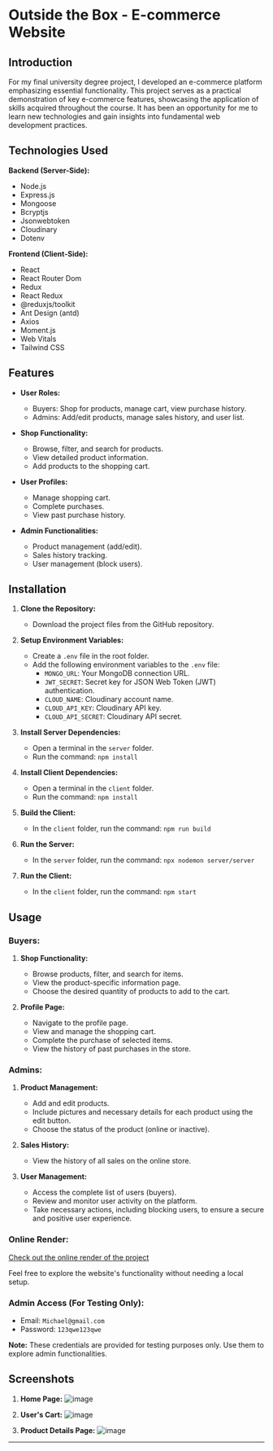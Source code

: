 # Outside the Box - E-commerce Website

## Introduction

For my final university degree project, I developed an e-commerce 
platform emphasizing essential functionality. This project serves 
as a practical demonstration of key e-commerce features, showcasing 
the application of skills acquired throughout the course. It has 
been an opportunity for me to learn new technologies and gain insights 
into fundamental web development practices.

## Technologies Used

**Backend (Server-Side):**
- Node.js
- Express.js
- Mongoose
- Bcryptjs
- Jsonwebtoken
- Cloudinary
- Dotenv

**Frontend (Client-Side):**
- React
- React Router Dom
- Redux
- React Redux
- @reduxjs/toolkit
- Ant Design (antd)
- Axios
- Moment.js
- Web Vitals
- Tailwind CSS

## Features

- **User Roles:**
  - Buyers: Shop for products, manage cart, view purchase history.
  - Admins: Add/edit products, manage sales history, and user list.

- **Shop Functionality:**
  - Browse, filter, and search for products.
  - View detailed product information.
  - Add products to the shopping cart.

- **User Profiles:**
  - Manage shopping cart.
  - Complete purchases.
  - View past purchase history.

- **Admin Functionalities:**
  - Product management (add/edit).
  - Sales history tracking.
  - User management (block users).


## Installation

1. **Clone the Repository:**
   - Download the project files from the GitHub repository.

2. **Setup Environment Variables:**
   - Create a `.env` file in the root folder.
   - Add the following environment variables to the `.env` file:
     - `MONGO_URL`: Your MongoDB connection URL.
     - `JWT_SECRET`: Secret key for JSON Web Token (JWT) authentication.
     - `CLOUD_NAME`: Cloudinary account name.
     - `CLOUD_API_KEY`: Cloudinary API key.
     - `CLOUD_API_SECRET`: Cloudinary API secret.

3. **Install Server Dependencies:**
   - Open a terminal in the `server` folder.
   - Run the command: `npm install`

4. **Install Client Dependencies:**
   - Open a terminal in the `client` folder.
   - Run the command: `npm install`

5. **Build the Client:**
   - In the `client` folder, run the command: `npm run build`

6. **Run the Server:**
   - In the `server` folder, run the command: `npx nodemon server/server`

7. **Run the Client:**
   - In the `client` folder, run the command: `npm start`

## Usage

### Buyers:

1. **Shop Functionality:**
   - Browse products, filter, and search for items.
   - View the product-specific information page.
   - Choose the desired quantity of products to add to the cart.

2. **Profile Page:**
   - Navigate to the profile page.
   - View and manage the shopping cart.
   - Complete the purchase of selected items.
   - View the history of past purchases in the store.

### Admins:

1. **Product Management:**
   - Add and edit products.
   - Include pictures and necessary details for each product using the edit button.
   - Choose the status of the product (online or inactive).

2. **Sales History:**
   - View the history of all sales on the online store.

3. **User Management:**
   - Access the complete list of users (buyers).
   - Review and monitor user activity on the platform.
   - Take necessary actions, including blocking users, to ensure a secure and positive user experience.
     

### Online Render:
[Check out the online render of the project](https://ecommerce-website-7ps9.onrender.com)

Feel free to explore the website's functionality without needing a local setup.

### Admin Access (For Testing Only):
- Email: `Michael@gmail.com`
- Password: `123qwe123qwe`

**Note:** These credentials are provided for testing purposes only. Use them to explore admin functionalities. 

## Screenshots

1. **Home Page:**
   ![image](https://github.com/Omri-Ma/Ecommerce-Website/assets/60123518/bcc21bce-90b1-4be4-a2a8-e29575391c53)

2. **User's Cart:**
   ![image](https://github.com/Omri-Ma/Ecommerce-Website/assets/60123518/e34f94fc-51ff-4f3e-9bef-7d3a6af351e7)

3. **Product Details Page:**
   ![image](https://github.com/Omri-Ma/Ecommerce-Website/assets/60123518/cfd4345e-af49-40dc-89b4-f3636f3003e2)



---
